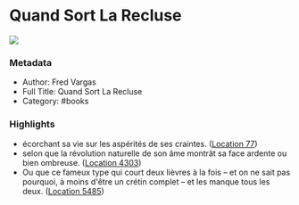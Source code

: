 # Quand Sort La Recluse

![](https://images-na.ssl-images-amazon.com/images/I/41WBC85rrpL._SL2000_.jpg)

### Metadata

- Author: Fred Vargas
- Full Title: Quand Sort La Recluse
- Category: #books

### Highlights

- écorchant sa vie sur les aspérités de ses craintes. ([Location 77](https://readwise.io/to_kindle?action=open&asin=B06XPS7TTL&location=77))
- selon que la révolution naturelle de son âme montrât sa face ardente ou bien ombreuse. ([Location 4303](https://readwise.io/to_kindle?action=open&asin=B06XPS7TTL&location=4303))
- Ou que ce fameux type qui court deux lièvres à la fois – et on ne sait pas pourquoi, à moins d'être un crétin complet – et les manque tous les deux. ([Location 5485](https://readwise.io/to_kindle?action=open&asin=B06XPS7TTL&location=5485))
